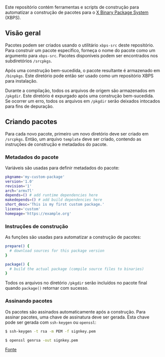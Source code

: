 
Este repositório contém ferramentas e scripts de construção para automatizar a construção de pacotes para o [X Binary Package System](https://github.com/void-linux/xbps) (XBPS).


## Visão geral

Pacotes podem ser criados usando o utilitário `xbps-src` deste repositório. Para construir um pacote específico, forneça o nome do pacote como um argumento para `xbps-src`. Pacotes disponíveis podem ser encontrados nos subdiretórios `/srcpkgs`.

Após uma construção bem-sucedida, o pacote resultante é armazenado em `/binpkgs`. Este diretório pode então ser usado como um repositório XBPS para instalação.

Durante a compilação, todos os arquivos de origem são armazenados em `/pkgdir`. Este diretório é expurgado após uma construção bem-sucedida. Se ocorrer um erro, todos os arquivos em `/pkgdir` serão deixados intocados para fins de depuração.


## Criando pacotes

Para cada novo pacote, primeiro um novo diretório deve ser criado em `/srcpkgs`. Então, um arquivo `template` deve ser criado, contendo as instruções de construção e metadados do pacote.

### Metadados do pacote

Variáveis ​​são usadas para definir metadados do pacote:

```sh
pkgname='my-custom-package'
version='1.0'
revision='1'
arch='armv7l'
depends=() # add runtime dependencies here
makedepends=() # add build dependencies here
short_desc='This is my first custom package.'
license='custom'
homepage='https://example.org'
```

### Instruções de construção

As funções são usadas para automatizar a construção de pacotes:

```sh
prepare() {
  # download sources for this package version
}

package() {
  # build the actual package (compile source files to binaries)
}
```

Todos os arquivos no diretório `/pkgdir` serão incluídos no pacote final quando `package()` retornar com sucesso.

### Assinando pacotes

Os pacotes são assinados automaticamente após a construção. Para assinar pacotes, uma chave de assinatura deve ser gerada. Esta chave pode ser gerada com `ssh-keygen` ou `openssl`:

```sh
$ ssh-keygen -t rsa -m PEM -f signkey.pem
```

```sh
$ openssl genrsa -out signkey.pem
```


[Fonte](https://www.reddit.com/r/voidlinux/comments/pe0yvp/creating_packages_for_local_repo/?tl=pt-br)



